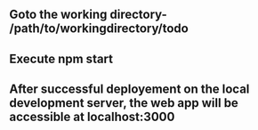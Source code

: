 ## Goto the working directory- /path/to/workingdirectory/todo
## Execute npm start
## After successful deployement on the local development server, the web app will be accessible at localhost:3000